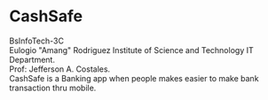 # CashSafe
BsInfoTech-3C<br>
Eulogio "Amang" Rodriguez Institute of Science and Technology IT Department.<br>
Prof: Jefferson A. Costales.<br>
CashSafe is a Banking app when people makes easier to make bank transaction thru mobile.

